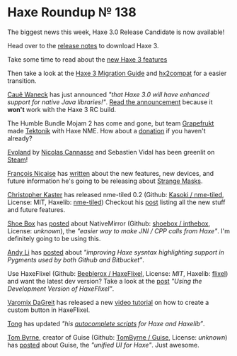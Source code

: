[_template]: ../templates/roundup.html
# Haxe Roundup № 138

The biggest news this week, Haxe 3.0 Release Candidate is now available!

Head over to the [release notes][link 1] to download Haxe 3.

Take some time to read about the [new Haxe 3 features][link 2]

Then take a look at the [Haxe 3 Migration Guide][link 3] and [hx2compat][link 4] for a easier transition.

[Cauê Waneck][link 5] has just announced *"that Haxe 3.0 will have enhanced support for native Java libraries!"*. [Read the announcement][link 6] because it __won't__ work with the Haxe 3 RC build.

The Humble Bundle Mojam 2 has come and gone, but team [Grapefrukt][link 7] made [Tektonik][link 8] with Haxe NME. How about a [donation][link 9] if you haven't already?

[Evoland][link 10] by [Nicolas Cannasse][link 11] and Sebastien Vidal has been greenlit on [Steam][link 12]!

[François Nicaise][link 13] has [written][link 14] about the new features, new devices, and future information he's going to be releasing about [Strange Masks][link 15].

[Christopher Kaster][link 16] has released nme-tiled 0.2 (Github: [Kasoki / nme-tiled][link 17], License: MIT, Haxelib: [nme-tiled][link 18]) Checkout his [post][link 19] listing all the new stuff and future features.

[Shoe Box][link 20] has [posted][link 21] about NativeMirror (Github: [shoebox / inthebox][link 22], License: *unknown*), the *"easier way to make JNI / CPP calls from Haxe"*. I'm definitely going to be using this.

[Andy Li][link 23] has [posted][link 24] about *"improving Haxe sysntax highlighting support in Pygments used by both Github and Bitbucket"*.

Use HaxeFlixel (Github: [Beeblerox / HaxeFlixel][link 25], License: *MIT*, Haxelib: [flixel][link 26]) and want the latest dev version? Take a look at the [post][link 27] *"Using the Development Version of HaxeFlixel"*.

[Varomix DaGreit][link 28] has released a new [video tutorial][link 29] on how to create a custom button in HaxeFlixel.

[Tong][link 30] has updated *"his [autocomplete scripts][link 31] for Haxe and Haxelib”*.

[Tom Byrne][link 32], creator of Guise (Github: [TomByrne / Guise][link 33], License: *unknown*) has [posted][link 34] about Guise, the *"unified UI for Haxe"*. Just awesome.

[link 1]: http://haxe.org/manual/haxe3 "release notes"
[link 2]: http://haxe.org/manual/haxe3/features "new Haxe 3 features"
[link 3]: http://haxe.org/manual/haxe3/migration "Haxe 3 Migration Guide"
[link 4]: http://lib.haxe.org/p/hx2compat "hx2compat"
[link 5]: https://twitter.com/cwaneck "Cauê Waneck"
[link 6]: https://groups.google.com/forum/#!msg/haxelang/aGGeHaUEatM/l6SGAHRRMNYJ "Read the announcement"
[link 7]: https://twitter.com/grapefrukt "Grapefrukt"
[link 8]: http://prototyprally.com/humble-bundle-mojam-2-and-tektonik/ "Tektonik"
[link 9]: https://www.humblebundle.com/ "donation"
[link 10]: http://evoland.shirogames.com/ "Evoland"
[link 11]: https://twitter.com/ncannasse "Nicolas Cannasse"
[link 12]: http://steamcommunity.com/sharedfiles/filedetails/?id=122301377 "Steam"
[link 13]: https://plus.google.com/108064094232314477767/posts "François Nicaise"
[link 14]: http://blog.thinkslow.net/post/43650605870/hi-all-so-it-has-been-a-very-looonnng-week-and "written"
[link 15]: http://www.strangemasks.com/ "Strange Masks"
[link 16]: https://twitter.com/Kasoki "Christopher Kaster"
[link 17]: https://github.com/Kasoki/nme-tiled "Kasoki / nme-tiled"
[link 18]: http://lib.haxe.org/p/nme-tiled "nme-tiled"
[link 19]: http://kasoki.de/post/44135613905/and-its-done-nme-tiled-0-2 "post"
[link 20]: https://twitter.com/shoe_box "Shoe Box"
[link 21]: http://www.shoe-box.org/blog/?p=309 "posted"
[link 22]: https://github.com/shoebox/inthebox "shoebox / inthebox"
[link 23]: https://twitter.com/andy_li "Andy Li"
[link 24]: http://blog.onthewings.net/2013/02/26/improving-haxe-syntax-highlighting-support-of-pygments/ "posted"
[link 25]: https://github.com/Beeblerox/HaxeFlixel "Beeblerox / HaxeFlixel"
[link 26]: http://lib.haxe.org/p/flixel "flixel"
[link 27]: http://haxeflixel.com/articles/using-development-version-haxeflixel "post"
[link 28]: https://twitter.com/varomix "Varomix DaGreit"
[link 29]: http://www.youtube.com/watch?v=hfY8dXrhSHM&amp;feature=youtu.be "video tutorial"
[link 30]: https://plus.google.com/105853297042139019853 "Tong"
[link 31]: https://github.com/tong/bash.autocomplete.scripts/tree/master/scripts "autocomplete scripts"
[link 32]: https://plus.google.com/112835222083346353538 "Tom Byrne"
[link 33]: https://github.com/TomByrne/Guise "TomByrne / Guise"
[link 34]: http://www.tbyrne.org/guise-unified-ui-for-haxe "posted"

